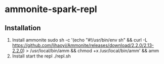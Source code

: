 # ammonite-spark-repl

## Installation
1. Install ammonite
    sudo sh -c '(echo "#!/usr/bin/env sh" && curl -L https://github.com/lihaoyi/Ammonite/releases/download/2.2.0/2.13-2.2.0) > /usr/local/bin/amm && chmod +x /usr/local/bin/amm' && amm
2. Install start the repl
    ./repl.sh
